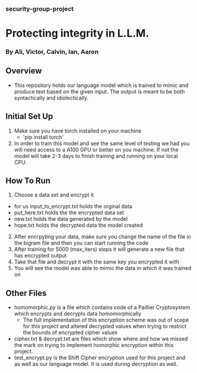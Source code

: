 ### security-group-project
# Protecting integrity in L.L.M.

### By Ali, Victor, Calvin, Ian, Aaron 

## Overview
- This repository holds our language model which is trained to mimic and produce text based on the given input. The output is meant to be both syntactically and idiolectically.

## Initial Set Up
1. Make sure you have torch installed on your machine
   - 'pip install torch'
2. In order to train this model and see the same level of testing we had you will need access to a A100 GPU or better on you machine. If not the model will take 2-3 days to finish training and running on your local CPU.

## How To Run
1. Choose a data set and encrypt it
  - for us input_to_encrypt.txt holds the orginal data 
  - put_here.txt holds the the encrypted data set 
  - new.txt holds the data generated by the model 
  - hope.txt holds the decrypted data the model created 
2. After encrpyting your data, make sure you change the name of the file in the bigram file and then you can start running the code 
3. After training for 5000 (max_iters) steps it will generate a new file that has encrypted output 
4. Take that file and decrypt it with the same key you encrypted it with 
5. You will see the model was able to mimic the data in which it was trained on 

## Other Files
- homomorphic.py is a file which contains code of a Paillier Cryptosystem which encrypts and decrypts data homomorphically
  - The full implementation of this encryption scheme was out of scope for this project and altered decrypted values when trying to restrict the bounds of encrypted cipher values
- cipher.txt & decrypt.txt are files which show where and how we missed the mark on trying to implement homorphic encryption within this project. 
- test_encrypt.py is the Shift Cipher encryption used for this project and as well as our language model. It is used during decryption as well.
